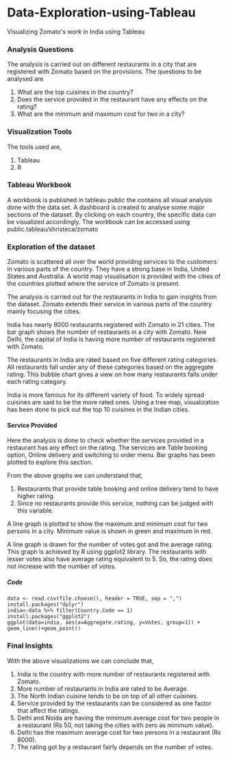 # Data-Exploration-using-Tableau
Visualizing Zomato's work in India using Tableau

### Analysis Questions
The analysis is carried out on different restaurants in a city that are registered with Zomato based on the provisions.
The questions to be analysed are
1)	What are the top cuisines in the country?
2)	Does the service provided in the restaurant have any effects on the rating?
3)	What are the minimum and maximum cost for two in a city?

### Visualization Tools 
The tools used are,    
1)	Tableau
2)	R

### Tableau Workbook
A workbook is published in tableau public the contains all visual analysis done with the data set. A dashboard is created to analyse some major sections of the dataset. By clicking on each country, the specific data can be visualized accordingly. The workbook can be accessed using public.tableau/shristeca/zomato

### Exploration of the dataset
Zomato is scattered all over the world providing services to the customers in various parts of the country. They have a strong base in India, United States and Australia. A world map visualisation is provided with the cities of the countries plotted where the service of Zomato is present.

The analysis is carried out for the restaurants in India to gain insights from the dataset. Zomato extends their service in various parts of the country mainly focusing the cities.

India has nearly 8000 restaurants registered with Zomato in 21 cities. The bar graph shows the number of restaurants in a city with Zomato. New Delhi, the capital of India is having more number of restaurants registered with Zomato.

The restaurants in India are rated based on five different rating categories. All restaurants fall under any of these categories based on the aggregate rating. This bubble chart gives a view on how many restaurants falls under each rating category.

India is more famous for its different variety of food. To widely spread cuisines are said to be the more rated ones. Using a tree map, visualization has been done to pick out the top 10 cuisines in the Indian cities.

#### Service Provided
Here the analysis is done to check whether the services provided in a restaurant has any effect on the rating. The services are Table booking option, Online delivery and switching to order menu. Bar graphs has been plotted to explore this section.

From the above graphs we can understand that,
1)	Restaurants that provide table booking and online delivery tend to have higher rating.
2)	Since no restaurants provide this service, nothing can be judged with this variable.

A line graph is plotted to show the maximum and minimum cost for two persons in a city. Minimum value is shown in green and maximum in red.

A line graph is drawn for the number of votes got and the average rating. This graph is achieved by R using ggplot2 library. The restaurants with lesser votes also have average rating equivalent to 5. So, the rating does not increase with the number of votes.

##### Code
```
data <- read.csv(file.choose(), header = TRUE, sep = ",")
install.packages("dplyr")
india<-data %>% filter(Country.Code == 1)
install.packages("ggplot2")
ggplot(data=india, aes(x=Aggregate.rating, y=Votes, group=1)) + geom_line()+geom_point()
```

### Final Insights
With the above visualizations we can conclude that,
1)	India is the country with more number of restaurants registered with Zomato.
2)	More number of restaurants in India are rated to be Average.
3)	The North Indian cuisine tends to be on top of all other cuisines.
4)	Service provided by the restaurants can be considered as one factor that affect the ratings.
5)	Delhi and Noida are having the minimum average cost for two people in a restaurant (Rs 50, not taking the cities with zero as minimum value).
6)	Delhi has the maximum average cost for two persons in a restaurant (Rs 8000).
7)	The rating got by a restaurant fairly depends on the number of votes. 



